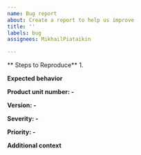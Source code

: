 ```yaml
---
name: Bug report
about: Create a report to help us improve
title: ''
labels: bug
assignees: MikhailPiataikin

---
```


** Steps to Reproduce**
1.

**Expected behavior**

**Product unit number: -**

**Version: -** 

**Severity: -** 

**Priority: -**
 
**Additional context**
